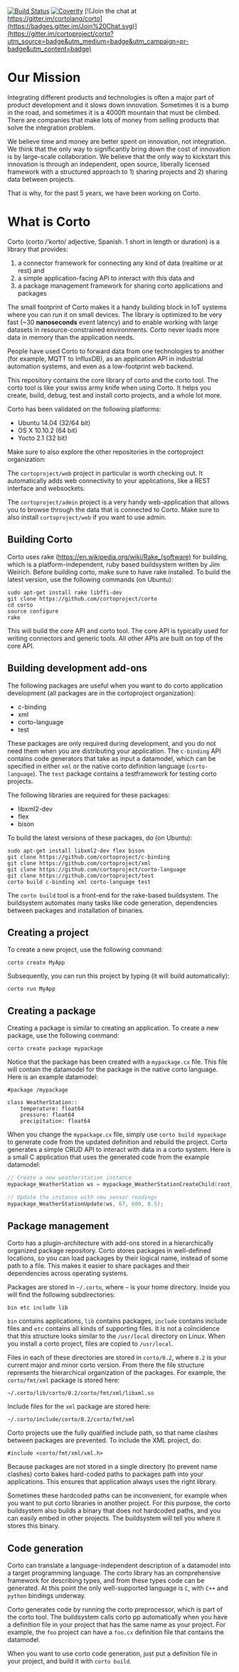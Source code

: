 [![Build Status](https://travis-ci.org/cortoproject/corto.svg?branch=master)](https://travis-ci.org/cortoproject/corto)
[![Coverity](https://scan.coverity.com/projects/3807/badge.svg)](https://scan.coverity.com/projects/3807) [![Join the chat at https://gitter.im/cortolang/corto](https://badges.gitter.im/Join%20Chat.svg)](https://gitter.im/cortoproject/corto?utm_source=badge&utm_medium=badge&utm_campaign=pr-badge&utm_content=badge)

# Our Mission
Integrating different products and technologies is often a major part of product development and it slows down innovation. Sometimes it is a bump in the road, and sometimes it is a 4000ft mountain that must be climbed. There are companies that make lots of money from selling products that solve the integration problem.

We believe time and money are better spent on innovation, not integration. We think that the only way to significantly bring down the cost of innovation is by large-scale collaboration. We believe that the only way to kickstart this innovation is through an independent, open source, liberally licensed framework with a structured approach to 1) sharing projects and 2) sharing data between projects.

That is why, for the past 5 years, we have been working on Corto.

# What is Corto
Corto (corto /‘korto/ adjective, Spanish. 1 short in length or duration) is a library that provides:

1. a connector framework for connecting any kind of data (realtime or at rest) and
2. a simple application-facing API to interact with this data and
3. a package management framework for sharing corto applications and packages

The small footprint of Corto makes it a handy building block in IoT systems where you can run it on small devices. The library is optimized to be very fast (~30 **nanoseconds** event latency) and to enable working with large datasets in resource-constrained environments. Corto never loads more data in memory than the application needs.

People have used Corto to forward data from one technologies to another (for example, MQTT to InfluxDB), as an application API in industrial automation systems, and even as a low-footprint web backend.

This repository contains the core library of corto and the corto tool. The corto tool is like your swiss army knife when using Corto. It helps you create, build, debug, test and install corto projects, and a whole lot more.

Corto has been validated on the following platforms:
 * Ubuntu 14.04 (32/64 bit)
 * OS X 10.10.2 (64 bit)
 * Yocto 2.1 (32 bit)

Make sure to also explore the other repositories in the cortoproject organization:

The `cortoproject/web` project in particular is worth checking out. It automatically adds web connectivity to your applications, like a REST interface and websockets.

The `cortoproject/admin` project is a very handy web-application that allows you to browse through the data that is connected to Corto. Make sure to also install `cortoproject/web` if you want to use admin.

## Building Corto
Corto uses rake (https://en.wikipedia.org/wiki/Rake_(software) for building, which is a platform-independent, ruby based buildsystem written by Jim Weirich. Before building corto, make sure to have rake installed. To build the latest version, use the following commands (on Ubuntu):
```
sudo apt-get install rake libffi-dev
git clone https://github.com/cortoproject/corto
cd corto
source configure
rake
```

This will build the core API and corto tool. The core API is typically used for writing connectors and generic tools. All other APIs are built on top of the core API.

## Building development add-ons
The following packages are useful when you want to do corto application development (all packages are in the cortoproject organization):
 * c-binding
 * xml
 * corto-language
 * test

These packages are only required during development, and you do not need them when you are distributing your application. The `c-binding` API contains code generators that take as input a datamodel, which can be specified in either `xml` or the native corto definition language (`corto-language`). The `test` package contains a testframework for testing corto projects.

The following libraries are required for these packages:
 * libxml2-dev
 * flex
 * bison

To build the latest versions of these packages, do (on Ubuntu):
```
sudo apt-get install libxml2-dev flex bison
git clone https://github.com/cortoproject/c-binding
git clone https://github.com/cortoproject/xml
git clone https://github.com/cortoproject/corto-language
git clone https://github.com/cortoproject/test
corto build c-binding xml corto-language test
```
The `corto build` tool is a front-end for the rake-based buildsystem. The buildsystem automates many tasks like code generation, dependencies between packages and installation of binaries.

## Creating a project
To create a new project, use the following command:
```
corto create MyApp
```
Subsequently, you can run this project by typing (it will build automatically):
```
corto run MyApp
```

## Creating a package
Creating a package is similar to creating an application. To create a new package, use the following command:
```
corto create package mypackage
```
Notice that the package has been created with a `mypackage.cx` file. This file will contain the datamodel for the package in the native corto language. Here is an example datamodel:
```
#package /mypackage

class WeatherStation::
    temperature: float64
    pressure: float64
    precipitation: float64
```
When you change the `mypackage.cx` file, simply use `corto build mypackage` to generate code from the updated definition and rebuild the project. Corto generates a simple CRUD API to interact with data in a corto system.  Here is a small C application that uses the generated code from the example datamodel:

```c
// Create a new weatherstation instance
mypackage_WeatherStation ws = mypackage_WeatherStationCreateChild(root_o, "ws", 65.0, 500.0, 0.5);

// Update the instance with new sensor readings
mypackage_WeatherStationUpdate(ws, 67, 600, 0.5);
```

## Package management
Corto has a plugin-architecture with add-ons stored in a hierarchically organized package repository. Corto stores packages in well-defined locations, so you can load packages by their logical name, instead of some path to a file. This makes it easier to share packages and their dependencies across operating systems.

Packages are stored in `~/.corto`, where `~` is your home directory. Inside you will find the following subdirectories:
```
bin etc include lib
```
`bin` contains applications, `lib` contains packages, `include` contains include files and `etc` contains all kinds of supporting files. It is not a coïncidence that this structure looks similar to the `/usr/local` directory on Linux. When you install a corto project, files are copied to `/usr/local`.

Files in each of these directories are stored in `corto/0.2`, where `0.2` is your current major and minor corto version. From there the file structure represents the hierarchical organization of the packages. For example, the `corto/fmt/xml` package is stored here:
```
~/.corto/lib/corto/0.2/corto/fmt/xml/libxml.so
```
Include files for the `xml` package are stored here:
```
~/.corto/include/corto/0.2/corto/fmt/xml
```
Corto projects use the fully qualified include path, so that name clashes between packages are prevented. To include the XML project, do:
```
#include <corto/fmt/xml/xml.h>
```
Because packages are not stored in a single directory (to prevent name clashes) corto bakes hard-coded paths to packages path into your applications. This ensures that application always uses the right library.

Sometimes these hardcoded paths can be inconvenient, for example when you want to put corto libraries in another project. For this purpose, the corto buildsystem also builds a binary that does not hardcoded paths, and you can easily embed in other projects. The buildsystem will tell you where it stores this binary.

## Code generation
Corto can translate a language-independent description of a datamodel into a target programming language. The corto library has an comprehensive framework for describing types, and from these types code can be generated. At this point the only well-supported language is `C`, with `C++` and `python` bindings underway.

Corto generates code by running the corto preprocessor, which is part of the corto tool. The buildsystem calls corto pp automatically when you have a definition file in your project that has the same name as your project. For example, the `foo` project can have a `foo.cx` definition file that contains the datamodel.

When you want to use corto code generation, just put a definition file in your project, and build it with `corto build`.
 
